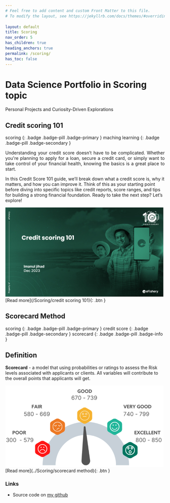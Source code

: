 ```yaml
---
# Feel free to add content and custom Front Matter to this file.
# To modify the layout, see https://jekyllrb.com/docs/themes/#overriding-theme-defaults

layout: default
title: Scoring
nav_order: 5
has_children: true
heading_anchors: true
permalink: /scoring/
has_toc: false
---
```


# Data Science Portfolio in Scoring topic
Personal Projects and Curiosity-Driven Explorations
<br>

## Credit scoring 101 
scoring
{: .badge .badge-pill .badge-primary }
maching learning
{: .badge .badge-pill .badge-secondary }

<p style="text-align: justify">
Understanding your credit score doesn’t have to be complicated. Whether you're planning to apply for a loan, secure a credit card, or simply want to take control of your financial health, knowing the basics is a great place to start. 

In this Credit Score 101 guide, we’ll break down what a credit score is, why it matters, and how you can improve it. Think of this as your starting point before diving into specific topics like credit reports, score ranges, and tips for building a strong financial foundation. Ready to take the next step? Let’s explore!
</p>


<img src="/assets/images/scoring/credit_score_cover.png" alt="drawing" width="500"/>

<span class="fs-3">
[Read more](/Scoring/credit scoring 101){: .btn }
</span>

##  Scorecard Method
scoring
{: .badge .badge-pill .badge-primary }
credit score
{: .badge .badge-pill .badge-secondary }
scorecard
{: .badge .badge-pill .badge-info }


## Definition
**Scorecard** - a model that using probabilities or ratings to assess the Risk levels associated with applicants or clients. All variables will contribute to the overall points that applicants will get.

<img src="/assets/images/scoring/scorecard/scorecard_01.png" alt="drawing" width="500"/>

<span class="fs-3">
[Read more](../Scoring/scorecard method){: .btn }
</span>


### Links
- Source code on [my github](https://github.com/imanursar/)